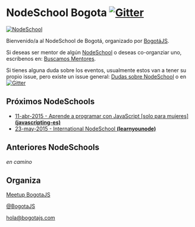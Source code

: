 # NodeSchool Bogota [![Gitter](https://badges.gitter.im/Join%20Chat.svg)](https://gitter.im/nodeschool/bogota?utm_source=badge&utm_medium=badge&utm_campaign=pr-badge)

[![NodeSchool](http://nodeschool.io/images/schoolhouse.svg)](http://nodeschool.io)

Bienvenido/a al NodeSchool de Bogotá, organizado por [BogotáJS](http://bogotajs.com).


Si deseas ser mentor de algún [NodeSchool](http://nodeschool.io/about.html) o deseas co-organziar uno, escríbenos en: [Buscamos Mentores](https://github.com/nodeschool/bogota/issues/1).

Si tienes alguna duda sobre los eventos, usualmente estos van a tener su propio issue, pero existe un issue general: [Dudas sobre NodeSchool](https://github.com/nodeschool/bogota/issues/3) o en [![Gitter](https://badges.gitter.im/Join%20Chat.svg)](https://gitter.im/nodeschool/bogota?utm_source=badge&utm_medium=badge&utm_campaign=pr-badge)

## Próximos NodeSchools
- [11-abr-2015 - Aprende a programar con JavaScript [solo para mujeres] **(javascripting-es)**](https://github.com/nodeschool/bogota/issues/4)
- [23-may-2015 - International NodeSchool **(learnyounode)**](https://github.com/nodeschool/bogota/issues/5)

## Anteriores NodeSchools
_en camino_

## Organiza
[Meetup BogotaJS](http://bogotajs.com)

[@BogotaJS](http://twitter.com/BogotaJS)

[hola@bogotajs.com](mailto:hola@bogotajs.com)
